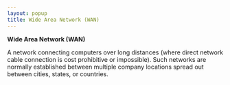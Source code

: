 ```yaml
---
layout: popup
title: Wide Area Network (WAN)
---
```



**Wide Area Network (WAN)**


A network connecting computers over long distances (where direct network cable connection is cost prohibitive or impossible). Such networks are normally established between multiple company locations spread out between cities, states, or countries.
